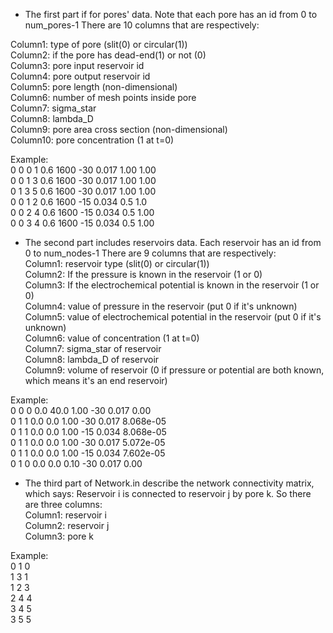 - The first part if for pores' data. Note that each pore has an id from 0 to num_pores-1
There are 10 columns that are respectively:

Column1: type of pore (slit(0) or circular(1))<br/>
Column2: if the pore has dead-end(1) or not (0)<br/>
Column3: pore input reservoir id<br/>
Column4: pore output reservoir id<br/>
Column5: pore length (non-dimensional)<br/>
Column6: number of mesh points inside pore<br/>
Column7: sigma_star<br/>
Column8: lambda_D<br/>
Column9: pore area cross section (non-dimensional)<br/>
Column10: pore concentration (1 at t=0)<br/>

Example:<br/>
0 0 0 1 0.6 1600 -30 0.017 1.00 1.00<br/>
0 0 1 3 0.6 1600 -30 0.017 1.00 1.00<br/>
0 1 3 5 0.6 1600 -30 0.017 1.00 1.00<br/>
0 0 1 2 0.6 1600 -15 0.034 0.5 1.0<br/>
0 0 2 4 0.6 1600 -15 0.034 0.5 1.00<br/>
0 0 3 4 0.6 1600 -15 0.034 0.5 1.00<br/>

- The second part includes reservoirs data. Each reservoir has an id from 0 to num_nodes-1
There are 9 columns that are respectively:<br/>
Column1: reservoir type (slit(0) or circular(1))<br/>
Column2: If the pressure is known in the reservoir (1 or 0)<br/>
Column3: If the electrochemical potential is known in the reservoir (1 or 0)<br/>
Column4: value of pressure in the reservoir (put 0 if it's unknown)<br/>
Column5: value of electrochemical potential in the reservoir (put 0 if it's unknown)<br/>
Column6: value of concentration (1 at t=0)<br/>
Column7: sigma_star of reservoir<br/>
Column8: lambda_D of reservoir<br/>
Column9: volume of reservoir (0 if pressure or potential are both known, which means it's an end reservoir)<br/>

Example:    
0 0 0 0.0 40.0 1.00 -30 0.017 0.00<br/>
0 1 1 0.0 0.0 1.00 -30 0.017 8.068e-05<br/>
0 1 1 0.0 0.0 1.00 -15 0.034 8.068e-05<br/>
0 1 1 0.0 0.0 1.00 -30 0.017 5.072e-05<br/>
0 1 1 0.0 0.0 1.00 -15 0.034 7.602e-05<br/>
0 1 0 0.0 0.0 0.10 -30 0.017 0.00<br/>

- The third part of Network.in describe the network connectivity matrix, which says:
Reservoir i is connected to reservoir j by pore k. So there are three columns:<br/>
Column1: reservoir i<br/>
Column2: reservoir j<br/>
Column3: pore k<br/>

Example:  
0 1 0<br/>
1 3 1<br/>
1 2 3<br/>
2 4 4<br/>
3 4 5<br/>
3 5 5<br/>

